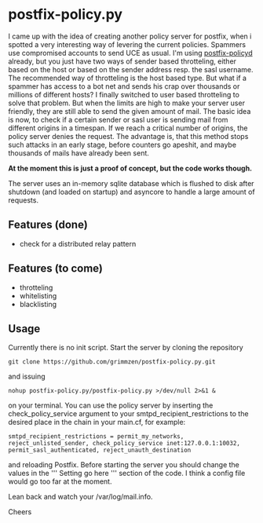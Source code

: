 postfix-policy.py
=================

I came up with the idea of creating another policy server for postfix, when i spotted a very
interesting way of levering the current policies. Spammers use compromised accounts to send UCE as usual. I'm using [postfix-policyd](http://policyd.org)
already, but you just have two ways of sender based throtteling, either based on the host or based on the sender address
resp. the sasl username. The recommended way of throtteling is the host based type. But what if a spammer has access to a bot net
and sends his crap over thousands or millions of different hosts? I finally switched to user based throtteling to solve that problem. But when
the limits are high to make your server user friendly, they are still able to send the given amount of mail.
The basic idea is now, to check if a certain sender or sasl user is sending mail from different origins in a timespan.
If we reach a critical number of origins, the policy server denies the request. The advantage is, that this method stops
such attacks in an early stage, before counters go apeshit, and maybe thousands of mails have already been sent.

**At the moment this is just a proof of concept, but the code works though.**

The server uses an in-memory sqlite database which is flushed to disk after shutdown (and loaded on startup) and asyncore
to handle a large amount of requests.

Features (done)
---------------
* check for a distributed relay pattern 

Features (to come)
------------------
* throtteling
* whitelisting
* blacklisting

Usage
-----
Currently there is no init script. Start the server by cloning the repository 

`git clone https://github.com/grimmzen/postfix-policy.py.git`

and issuing 

`nohup postfix-policy.py/postfix-policy.py >/dev/null 2>&1 &`

on your terminal. You can use the policy server by inserting the check_policy_service argument to your smtpd_recipient_restrictions 
to the desired place in the chain in your main.cf, for example:

`smtpd_recipient_restrictions = permit_my_networks, reject_unlisted_sender, check_policy_service inet:127.0.0.1:10032, permit_sasl_authenticated, reject_unauth_destination`

and reloading Postfix. Before starting the server you should change the values in the ''' Setting go here ''' section of the code. I think a
config file would go too far at the moment.

Lean back and watch your /var/log/mail.info.

Cheers

